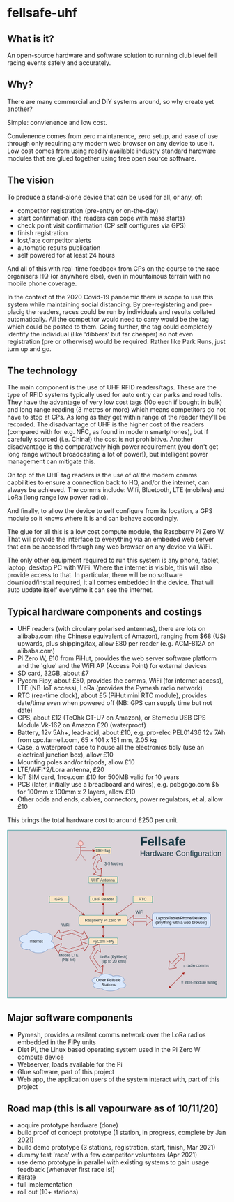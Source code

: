 # fellsafe-uhf

## What is it?
An open-source hardware and software solution to running club level fell racing events safely and accurately.

## Why?
There are many commercial and DIY systems around, so why create yet another?

Simple: convienence and low cost.

Convienence comes from zero maintanence, zero setup, and ease of use through only requiring any modern web browser on any device to use it.
Low cost comes from using readily available industry standard hardware modules that are glued together using free open source software.

## The vision
To produce a stand-alone device that can be used for all, or any, of:
 - competitor registration (pre-entry or on-the-day)
 - start confirmation (the readers can cope with mass starts)
 - check point visit confirmation (CP self configures via GPS)
 - finish registration
 - lost/late competitor alerts
 - automatic results publication
 - self powered for at least 24 hours
 
And all of this with real-time feedback from CPs on the course to the race organisers HQ (or anywhere else), even in mountainous terrain with no mobile phone coverage.

In the context of the 2020 Covid-19 pandemic there is scope to use this system while maintaining social distancing. By pre-registering and pre-placig the readers, races could be run by individuals and results collated automatically. All the competitor would need to carry would be the tag which could be posted to them. Going further, the tag could completely identify the individual (like 'dibbers' but far cheaper) so not even registration (pre or otherwise) would be required. Rather like Park Runs, just turn up and go.
 
## The technology
The main component is the use of UHF RFID readers/tags. These are the type of RFID systems typically used for auto entry car parks and road tolls. They have the advantage of very low cost tags (10p each if bought in bulk) and long range reading (3 metres or more) which means competitors do not have to stop at CPs. As long as they get within range of the reader they'll be recorded. The disadvantage of UHF is the higher cost of the readers (compared with for e.g. NFC, as found in modern smartphones), but if carefully sourced (i.e. China!) the cost is not prohibitive. Another disadvantage is the comparatively high power requirement (you don't get long range without broadcasting a lot of power!), but intelligent power management can mitigate this.

On top of the UHF tag readers is the use of *all* the modern comms capbilities to ensure a connection back to HQ, and/or the internet, can always be achieved. The comms include: Wifi, Bluetooth, LTE (mobiles) and LoRa (long range low power radio).

And finally, to allow the device to self configure from its location, a GPS module so it knows where it is and can behave accordingly.

The glue for all this is a low cost compute module, the Raspberry Pi Zero W. That will provide the interface to everything via an embeded web server that can be accessed through any web browser on any device via WiFi.

The only other equipment required to run this system is any phone, tablet, laptop, desktop PC with WiFi. Where the internet is visible, this will also provide access to that. In particular, there will be no software download/install required, it all comes embedded in the device. That will auto update itself everytime it can see the internet.

## Typical hardware components and costings

 - UHF readers (with circulary polarised antennas), there are lots on alibaba.com (the Chinese equivalent of Amazon), ranging from $68 (US) upwards, plus shipping/tax, allow £80 per reader (e.g. ACM-812A on alibaba.com)
 - Pi Zero W, £10 from PiHut, provides the web server software platform and the 'glue' and the WiFI AP (Access Point) for external devices
 - SD card, 32GB, about £7
 - Pycom Fipy, about £50, provides the comms, WiFi (for internet access), LTE (NB-IoT access), LoRa (provides the Pymesh radio network)
 - RTC (rea-time clock), about £5 (PiHut mini RTC module), provides date/time even when powered off (NB: GPS can supply time but not date)
 - GPS, about £12 (TeOhk GT-U7 on Amazon), or Stemedu USB GPS Module Vk-162 on Amazon £20 (waterproof)
 - Battery, 12v 5Ah+, lead-acid, about £10, e.g. pro-elec PEL01436 12v 7Ah from cpc.farnell.com, 65 x 101 x 151 mm, 2.05 kg
 - Case, a waterproof case to house all the electronics tidly (use an electrical junction box), allow £10
 - Mounting poles and/or tripods, allow £10
 - LTE/WiFi*2/Lora antenna, £20
 - IoT SIM card, 1nce.com £10 for 500MB valid for 10 years
 - PCB (later, initially use a breadboard and wires), e.g. pcbgogo.com $5 for 100mm x 100mm x 2 layers, allow £10
 - Other odds and ends, cables, connectors, power regulators, et al, allow £10
 
 This brings the total hardware cost to around £250 per unit. 

 ![Hardware Config](/hardware-config.drawio.png)
 
 ## Major software components
 
  - Pymesh, provides a resilent comms network over the LoRa radios embedded in the FiPy units
  - Diet Pi, the Linux based operating system used in the Pi Zero W compute device
  - Webserver, loads available for the Pi
  - Glue software, part of this project
  - Web app, the application users of the system interact with, part of this project
  
  ## Road map (this is all vapourware as of 10/11/20)
  
   - acquire prototype hardware (done)
   - build proof of concept prototype (1 station, in progress, complete by Jan 2021)
   - build demo prototype (3 stations, registration, start, finish, Mar 2021)
   - dummy test 'race' with a few competitor volunteers (Apr 2021)
   - use demo prototype in parallel with existing systems to gain usage feedback (whenever first race is!)
   - iterate
   - full implementation
   - roll out (10+ stations)
   
